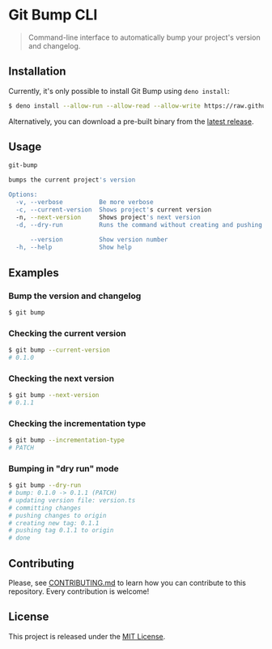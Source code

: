 # Git Bump CLI

> Command-line interface to automatically bump your project's version and changelog.

## Installation

Currently, it's only possible to install Git Bump using `deno install`:

```bash
$ deno install --allow-run --allow-read --allow-write https://raw.githubusercontent.com/crqra/git-bump/0.1.1/cli/git-bump.ts
```

Alternatively, you can download a pre-built binary from the [latest release](https://github.com/crqra/git-bump/releases/latest).

## Usage

```bash
git-bump

bumps the current project's version

Options:
  -v, --verbose          Be more verbose                               [boolean]
  -c, --current-version  Shows project's current version               [boolean]
  -n, --next-version     Shows project's next version                  [boolean]
  -d, --dry-run          Runs the command without creating and pushing the tag
                                                                       [boolean]
      --version          Show version number                           [boolean]
  -h, --help             Show help                                     [boolean]
```

## Examples

### Bump the version and changelog

```bash
$ git bump
```

### Checking the current version

```bash
$ git bump --current-version
# 0.1.0
```

### Checking the next version

```bash
$ git bump --next-version
# 0.1.1
```

### Checking the incrementation type

```bash
$ git bump --incrementation-type
# PATCH
```

### Bumping in "dry run" mode

```bash
$ git bump --dry-run
# bump: 0.1.0 -> 0.1.1 (PATCH)
# updating version file: version.ts
# committing changes
# pushing changes to origin
# creating new tag: 0.1.1
# pushing tag 0.1.1 to origin
# done
```

## Contributing

Please, see [CONTRIBUTING.md](CONTRIBUTING.md) to learn how you can contribute to this repository. Every contribution is welcome!

## License

This project is released under the [MIT License](LICENSE).